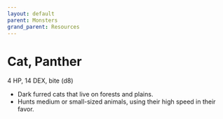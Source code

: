 ```yaml
---
layout: default
parent: Monsters
grand_parent: Resources
---
```


# Cat, Panther

4 HP, 14 DEX, bite (d8)

- Dark furred cats that live on forests and plains.
- Hunts medium or small-sized animals, using their high speed in their favor.


